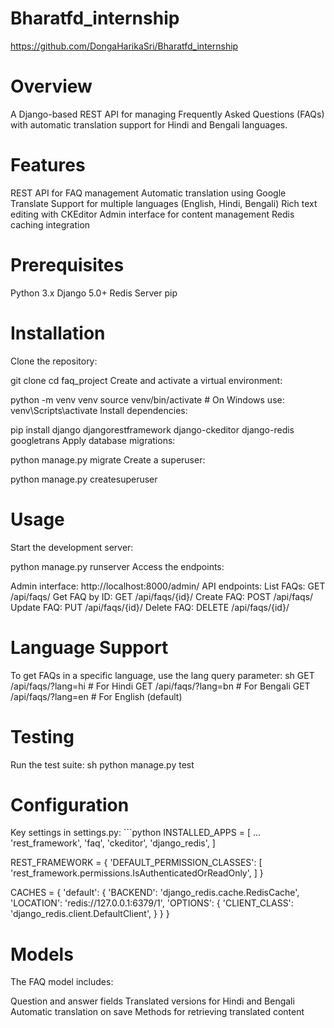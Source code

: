 # Bharatfd_internship

https://github.com/DongaHarikaSri/Bharatfd_internship

# Overview
A Django-based REST API for managing Frequently Asked Questions (FAQs) with automatic translation support for Hindi and Bengali languages.

# Features
REST API for FAQ management
Automatic translation using Google Translate
Support for multiple languages (English, Hindi, Bengali)
Rich text editing with CKEditor
Admin interface for content management
Redis caching integration
# Prerequisites
Python 3.x
Django 5.0+
Redis Server
pip
# Installation
Clone the repository:

git clone <repository-url>
cd faq_project
Create and activate a virtual environment:

python -m venv venv
source venv/bin/activate  # On Windows use: venv\Scripts\activate
Install dependencies:

pip install django djangorestframework django-ckeditor django-redis googletrans
Apply database migrations:

python manage.py migrate
Create a superuser:

python manage.py createsuperuser
# Usage
Start the development server:

python manage.py runserver
Access the endpoints:

Admin interface: http://localhost:8000/admin/
API endpoints:
List FAQs: GET /api/faqs/
Get FAQ by ID: GET /api/faqs/{id}/
Create FAQ: POST /api/faqs/
Update FAQ: PUT /api/faqs/{id}/
Delete FAQ: DELETE /api/faqs/{id}/
# Language Support
To get FAQs in a specific language, use the lang query parameter: sh GET /api/faqs/?lang=hi  # For Hindi GET /api/faqs/?lang=bn  # For Bengali GET /api/faqs/?lang=en  # For English (default) 

# Testing
Run the test suite: sh python manage.py test 

# Configuration
Key settings in settings.py: ```python INSTALLED_APPS = [ ... 'rest_framework', 'faq', 'ckeditor', 'django_redis', ]

REST_FRAMEWORK = {
    'DEFAULT_PERMISSION_CLASSES': [
        'rest_framework.permissions.IsAuthenticatedOrReadOnly',
    ]
}

CACHES = {
    'default': {
        'BACKEND': 'django_redis.cache.RedisCache',
        'LOCATION': 'redis://127.0.0.1:6379/1',
        'OPTIONS': {
            'CLIENT_CLASS': 'django_redis.client.DefaultClient',
        }
    }
}

# Models
The FAQ model includes:

Question and answer fields
Translated versions for Hindi and Bengali
Automatic translation on save
Methods for retrieving translated content

